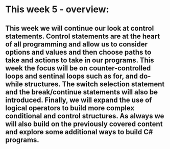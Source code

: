 # This week 5 - overview:

## This week we will continue our look at control statements. Control statements are at the heart of all programming and allow us to consider options and values and then choose paths to take and actions to take in our programs. This week the focus will be on counter-controlled loops and sentinal loops such as for, and do-while structures. The switch selection statement and the break/continue statements will also be introduced. Finally, we will expand the use of logical operators to build more complex conditional and control structures. As always we will also build on the previously covered content and explore some additional ways to build C# programs.

